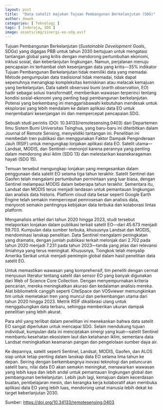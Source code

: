 ```yaml
---
layout: post
title:  "Data satelit majukan Tujuan Pembangunan Berkelanjutan (SDG)"
author: dewek
categories: [ Teknologi ]
tags: [ Inderaja, SDG ]
image: assets/img/sinergi-eo-sdg.avif
---
```


Tujuan Pembangunan Berkelanjutan (_Sustainable Development Goals_, SDGs) yang digagas PBB untuk tahun 2030 bertujuan untuk mengatasi tantangan global yang kritis dengan mendorong pertumbuhan ekonomi, inklusi sosial, dan keberlanjutan lingkungan. Namun, perjalanan menuju pencapaian ini terhambat oleh kesenjangan data yang kritis—35% indikator Tujuan Pembangunan Berkelanjutan tidak memiliki data yang memadai. Metode pengumpulan data tradisional tidak memadai, tidak dapat sepenuhnya menangkap kompleksitas kemiskinan atau melacak kemajuan yang berkelanjutan. Data satelit observasi bumi (_earth observation_, EO) hadir sebagai solusi transformatif, memberikan wawasan terperinci tentang kondisi sosial-ekonomi yang penting bagi pembangunan berkelanjutan. Potensi yang berkembang ini menggarisbawahi kebutuhan mendesak untuk eksplorasi yang lebih mendalam ke dalam aplikasi data EO untuk menjembatani kesenjangan ini dan mempercepat pencapaian SDG.

Sebuah studi perintis (DOI: 10.34133/remotesensing.0403) dari Departemen Ilmu Sistem Bumi Universitas Tsinghua, yang baru-baru ini diterbitkan dalam Journal of Remote Sensing, menyelidiki tantangan ini. Penelitian ini membedah tren publikasi dan menggunakan Faktor Dampak Penginderaan Jauh (RSIF) untuk mengungkap lonjakan aplikasi data EO. Satelit utama—Landsat, MODIS, dan Sentinel—menonjol karena perannya yang penting dalam mendorong aksi iklim (SDG 13) dan melestarikan keanekaragaman hayati (SDG 15).

Temuan tersebut mengungkap lonjakan yang mengesankan dalam penggunaan data satelit EO selama tiga tahun terakhir. Satelit Sentinel dan Gaofen telah mengalami pertumbuhan permintaan yang luar biasa, dengan Sentinel melampaui MODIS dalam beberapa tahun terakhir. Sementara itu, Landsat dan MODIS terus menjadi landasan untuk pemantauan lingkungan dan analisis data historis. Platform cloud data besar seperti Google Earth Engine telah semakin mempercepat pemrosesan dan analisis data, menyoroti semakin pentingnya kebijakan data terbuka dan kolaborasi lintas platform.

Menganalisis artikel dari tahun 2020 hingga 2023, studi tersebut melaporkan lonjakan dalam publikasi terkait satelit EO—dari 45.673 menjadi 59.703. Kumpulan data sumber terbuka, khususnya Landsat dan MODIS, mendominasi lanskap penelitian. Data Sentinel mengalami peningkatan yang dramatis, dengan jumlah publikasi terkait melonjak dari 2.702 pada tahun 2020 menjadi 7.231 pada tahun 2023—tanda yang jelas dari relevansi ilmiahnya yang terus meningkat. Khususnya, Tiongkok telah menyalip Amerika Serikat untuk menjadi pemimpin global dalam hasil penelitian data satelit EO.

Untuk memastikan wawasan yang komprehensif, tim peneliti dengan cermat menyusun literatur tentang satelit dan sensor EO yang banyak digunakan dari Web of Science Core Collection. Dengan menyempurnakan kriteria pencarian, mereka meningkatkan akurasi dan kedalaman analisis mereka. Alat bibliometrik canggih seperti CiteSpace dan VOSviewer memungkinkan tim untuk memetakan tren yang muncul dan perkembangan utama dari tahun 2020 hingga 2023. Metrik RSIF dikalibrasi ulang untuk menggabungkan data terbaru, sehingga memberikan ukuran dampak penelitian yang lebih akurat.

Para ahli yang terlibat dalam penelitian ini menekankan bahwa data satelit EO sangat diperlukan untuk mencapai SDG. Selain mendukung tujuan individual, kumpulan data ini menciptakan sinergi yang kuat—satelit Sentinel membantu kesehatan ekosistem laut dan ketahanan iklim, sementara data Landsat meningkatkan keamanan pangan dan pengelolaan sumber daya air.

Ke depannya, satelit seperti Sentinel, Landsat, MODIS, Gaofen, dan ALOS siap untuk tetap penting dalam lanskap data EO selama lima tahun ke depan. Seiring dengan berkembangnya inovasi teknologi dan peluncuran satelit baru, nilai data EO akan semakin meningkat, menawarkan wawasan yang lebih kaya dan lebih andal untuk pemantauan lingkungan global dan pembangunan berkelanjutan. Lebih jauh lagi, kemajuan dalam kecerdasan buatan, pembelajaran mesin, dan kerangka kerja kolaboratif akan membuka aplikasi data EO yang lebih luas, mendorong umat manusia lebih dekat ke target keberlanjutan 2030.

Sumber: <https://doi.org/10.34133/remotesensing.0403>